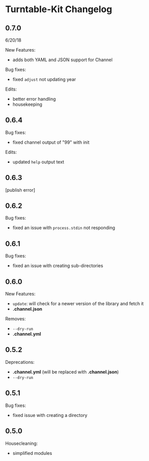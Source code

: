 # Turntable-Kit Changelog

## 0.7.0
6/20/18

New Features:
- adds both YAML and JSON support for Channel

Bug fixes:
- fixed `adjust` not updating year

Edits:
- better error handling
- housekeeping

## 0.6.4

Bug fixes:
- fixed channel output of "99" with init

Edits:
- updated `help` output text

## 0.6.3

[publish error]

## 0.6.2

Bug fixes:
- fixed an issue with `process.stdin` not responding

## 0.6.1

Bug fixes:
- fixed an issue with creating sub-directories

## 0.6.0

New Features:
- `update`: will check for a newer version of the library and fetch it
- **.channel.json**

Removes:
- `--dry-run`
- **.channel.yml**

## 0.5.2

Deprecations:
- **.channel.yml** (will be replaced with **.channel.json**)
- `--dry-run`

## 0.5.1

Bug fixes:
- fixed issue with creating a directory

## 0.5.0

Housecleaning:
- simplified modules

